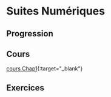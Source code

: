 # Suites Numériques

## Progression

## Cours 
[cours Chap1](./Cours-chap2.pdf){:target="_blank"}
## Exercices 
